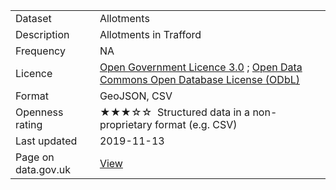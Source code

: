 <table>
<tr>
	<td>Dataset</td>
	<td>Allotments</td>
</tr>
<tr>
	<td>Description</td>
	<td>Allotments in Trafford</td>
</tr>
<tr>
	<td>Frequency</td>
	<td>NA</td>
</tr>
<tr>
	<td>Licence</td>
	<td><a href="http://www.nationalarchives.gov.uk/doc/open-government-licence/version/3/">Open Government Licence 3.0</a> ; <a href="https://www.openstreetmap.org/copyright">Open Data Commons Open Database License (ODbL)</a></td>
</tr>
<tr>
	<td>Format</td>
	<td>GeoJSON, CSV</td>
</tr>
<tr>
	<td>Openness rating</td>
	<td>&#9733&#9733&#9733&#9734&#9734&nbsp; Structured data in a non-proprietary format (e.g. CSV)</td>
</tr>
<tr>
	<td>Last updated</td>
	<td>2019-11-13</td>
</tr>
<tr>
	<td>Page on data.gov.uk</td>
	<td><a href="#">View</a></td>
</tr>
</table>
